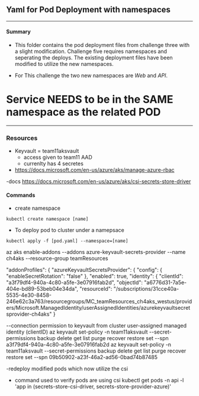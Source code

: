 ## Yaml for Pod Deployment with namespaces
***
#### Summary
- This folder contains the pod deployment files from challenge three with a slight modification.
Challenge five requires namespaces and seperating the deploys. The existing deployment files have been modified to utilize the new namespaces.

- For This challenge the two new namespaces are *Web* and *API*.
# Service NEEDS to be in the SAME namespace as the related POD
***
### Resources
- Keyvault = team11aksvault 
    - access given to team11 AAD
    - currenlty has 4 secretes
- https://docs.microsoft.com/en-us/azure/aks/manage-azure-rbac

-docs
    https://docs.microsoft.com/en-us/azure/aks/csi-secrets-store-driver
#### Commands
- create namespace
```
kubectl create namespace [name]
```
- To deploy pod to cluster under a namepsace
```
kubectl apply -f [pod.yaml] --namespace=[name]
```


az aks enable-addons --addons azure-keyvault-secrets-provider --name ch4aks --resource-group teamResources

  "addonProfiles": {
    "azureKeyvaultSecretsProvider": {
      "config": {
        "enableSecretRotation": "false"
      },
      "enabled": true,
      "identity": {
        "clientId": "a3f79df4-940a-4c80-a5fe-3e07916fab2d",
        "objectId": "a6776d31-7a5e-404e-bd89-53beb04e34da",
        "resourceId": "/subscriptions/31cce40a-5535-4e30-8458-246e62c3a763/resourcegroups/MC_teamResources_ch4aks_westus/providers/Microsoft.ManagedIdentity/userAssignedIdentities/azurekeyvaultsecretsprovider-ch4aks"
      }



--connection permission to keyvault from cluster user-assigned managed identity (clientID)
az keyvault set-policy -n team11aksvault --secret-permissions backup delete get list purge recover restore set --spn a3f79df4-940a-4c80-a5fe-3e07916fab2d
az keyvault set-policy -n team11aksvault --secret-permissions backup delete get list purge recover restore set --spn 09b50902-a23f-46a2-ad56-0bad74b87485



-redeploy modified pods which now utilize the csi

- command used to verify pods are using csi
      kubectl get pods -n api -l 'app in (secrets-store-csi-driver, secrets-store-provider-azure)'